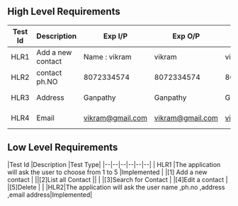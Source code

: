 ﻿## High Level Requirements
|Test Id  | Description |Exp I/P  |Exp O/P  |Act O/P  |Test Type  |
|--|--|--|--|--|--|
| HLR1 |Add a new contact |Name : vikram |vikram |vikram|Requirement based
|HLR2|contact ph.NO|8072334574 |8072334574|8072334574|Requirement based|
| HLR3 |Address |Ganpathy|Ganpathy|Ganpathy|Requirement based
| HLR4 |Email|vikram@gmail.com|vikram@gmail.com|vikram@gmail.com|Requirement based

## Low Level Requirements
|Test Id   |Description |Test Type|
|--|--|--|--|--|--|
| HLR1 |The application will ask the user to choose from 1 to 5 |Implemented
   | |[1] Add a new contact |
   ||[2]List all Contact ||
 | |[3]Search for Contact 
  | |[4]Edit a contact 
   |  |[5]Delete | |
   |HLR2|The application will ask the user  name ,ph.no ,address ,email address|Implemented|
     
